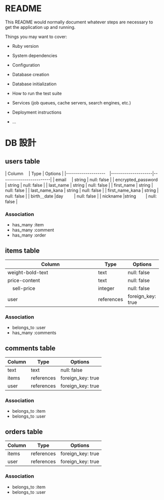 # README

This README would normally document whatever steps are necessary to get the
application up and running.

Things you may want to cover:

* Ruby version

* System dependencies

* Configuration

* Database creation

* Database initialization

* How to run the test suite

* Services (job queues, cache servers, search engines, etc.)

* Deployment instructions

* ...
# DB 設計

## users table

| Column             　| Type                | Options                 |
|--------------------　|---------------------|-------------------------|
| email              　| string              | null: false             |
| encrypted_password  | string              | null: false             |
| last_name           | string              | null: false             |
| first_name          | string              | null: false             |
| last_name_kana      | string              | null: false             |
| first_name_kana     | string              | null: false             |
|  birth＿date         |day            　　 | null: false             |
| nickname            |string            　　| null: false             |


### Association

* has_many :item
* has_many :comment
* has_many :order

## items table

| Column                              | Type       | Options           |
|-------------------------------------|------------|-------------------|
|  weight-bold-text                   | text       | null: false       |
|  price-content                      | text       | null: false       |
|　sell-price　　　　　　　　　　　　　　　|  integer   | null: false       |
|  user                               | references | foreign_key: true |

### Association

- belongs_to :user
- has_many :comments

## comments table

| Column      | Type       | Options           |
|-------------|------------|-------------------|
| text        | text       | null: false       |
| items       | references | foreign_key: true |
| user        | references | foreign_key: true |

### Association

- belongs_to :item
- belongs_to :user

## orders table

| Column      | Type       | Options           |
|-------------|------------|-------------------|
| items       | references | foreign_key: true |
| user        | references | foreign_key: true |

### Association

- belongs_to :item
- belongs_to :user